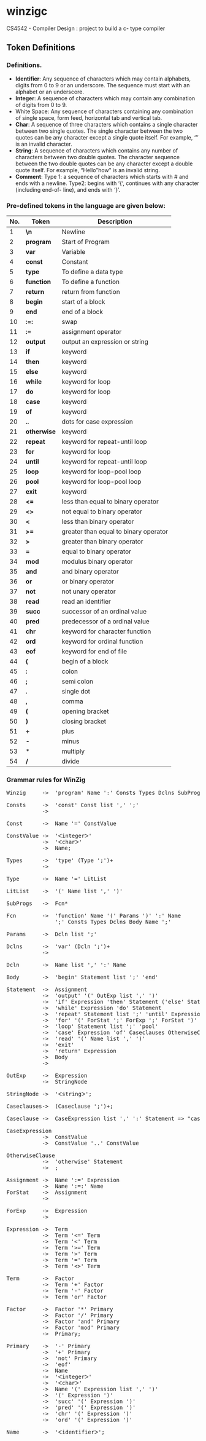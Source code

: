 # winzigc
CS4542 - Compiler Design : project to build a c- type compiler 

## Token Definitions

### Definitions.
* **Identifier**: Any sequence of characters which may contain alphabets, digits from
0 to 9 or an underscore. The sequence must start with an alphabet or an
underscore.
* **Integer**: A sequence of characters which may contain any combination of digits
from 0 to 9.
* White Space: Any sequence of characters containing any combination of single
space, form feed, horizontal tab and vertical tab.
* **Char**: A sequence of three characters which contains a single character between
two single quotes. The single character between the two quotes can be any
character except a single quote itself. For example, ‘’’ is an invalid character.
* **String**: A sequence of characters which contains any number of characters
between two double quotes. The character sequence between the two double
quotes can be any character except a double quote itself. For example,
“Hello”how” is an invalid string.
* **Comment**: Type 1: a sequence of characters which starts with # and ends with a
newline. Type2: begins with ‘{‘, continues with any character (including end-of-
line), and ends with ‘}’.

### Pre-defined tokens in the language are given below:

| No. | Token         | Description                         |
| --- |-------------- | ----------------------------------- |
|   1 |**\n**         | Newline  |
|   2 |**program**         | Start of Program  |
|   3 |**var**         | Variable  |
|   4 |**const**         | Constant  |
|   5 |**type**         | To define a data type  |
|   6 |**function**         | To define a function  |
|   7 |**return**         | return from function  |
|   8 |**begin**         | start of a block  |
|   9 |**end**         | end of a block  |
|  10 |**:=:**         | swap |
|  11 |**:=**         | assignment operator |
|  12 |**output**         | output an expression or string |
|  13 |**if**         | keyword |
|  14 |**then**         | keyword |
|  15 |**else**         | keyword |
|  16 |**while**         | keyword for loop |
|  17 |**do**         | keyword for loop |
|  18 |**case**         | keyword |
|  19 |**of**         | keyword |
|  20 |**..**         | dots for case expression |
|  21 |**otherwise**         | keyword |
|  22 |**repeat**         | keyword for repeat-until loop |
|  23 |**for**         | keyword for loop |
|  24 |**until**         | keyword for repeat-until loop |
|  25 |**loop**         | keyword for loop-pool loop |
|  26 |**pool**         | keyword for loop-pool loop |
|  27 |**exit**         | keyword |
|  28 |**<=**         | less than equal to binary operator |
|  29 |**<>**         | not equal to binary operator |
|  30 |**<**         | less than binary operator |
|  31 |**>=**         | greater than equal to binary operator |
|  32 |**>**         | greater than binary operator |
|  33 |**=**         | equal to binary operator |
|  34 |**mod**         | modulus binary operator |
|  35 |**and**         | and binary operator |
|  36 |**or**         | or binary operator |
|  37 |**not**         | not unary operator |
|  38 |**read**         | read an identifier |
|  39 |**succ**         | successor of an ordinal value |
|  40 |**pred**         | predecessor of a ordinal value |
|  41 |**chr**         | keyword for character function |
|  42 |**ord**         | keyword for ordinal function |
|  43 |**eof**         | keyword for end of file |
|  44 |**{**         | begin of a block |
|  45 |**:**         | colon |
|  46 |**;**         | semi colon |
|  47 |**.**         | single dot |
|  48 |**,**         | comma |
|  49 |**(**         | opening bracket |
|  50 |**)**         | closing bracket |
|  51 |**+**         | plus |
|  52 |**-**         | minus |
|  53 |*         | multiply |
|  54 |**/**         | divide |

### Grammar rules for WinZig

<pre>
Winzig     ->  'program' Name ':' Consts Types Dclns SubProgs Body Name '.'  => "program";

Consts     ->  'const' Const list ',' ';'                                    => "consts"
           ->                                                                => "consts";
 
Const      ->  Name '=' ConstValue                                           => "const"; 

ConstValue ->  '&#x1438;integer&#x1433;'  
           ->  '&#x1438;char&#x1433;'
           ->  Name;

Types      ->  'type' (Type ';')+                                            => "types"
           ->                                                                => "types";
           
Type       ->  Name '=' LitList                                              => "type";

LitList    ->  '(' Name list ',' ')'                                         => "lit";

SubProgs   ->  Fcn*                                                          => "subprogs";

Fcn        ->  'function' Name '(' Params ')' ':' Name                       
               ';' Consts Types Dclns Body Name ';'                          => "fcn";

Params     ->  Dcln list ';'                                                 => "params";

Dclns      ->  'var' (Dcln ';')+                                             => "dclns"
           ->                                                                => "dclns";

Dcln       ->  Name list ',' ':' Name                                        => "var";

Body       ->  'begin' Statement list ';' 'end'                              => "block";
 
Statement  ->  Assignment
           ->  'output' '(' OutExp list ',' ')'                              => "output"
           ->  'if' Expression 'then' Statement ('else' Statement)?          => "if"
           ->  'while' Expression 'do' Statement                             => "while"
           ->  'repeat' Statement list ';' 'until' Expression                => "repeat"
           ->  'for' '(' ForStat ';' ForExp ';' ForStat ')' Statement        => "for"
           ->  'loop' Statement list ';' 'pool'                              => "loop"
           ->  'case' Expression 'of' Caseclauses OtherwiseClause 'end'      => "case"
           ->  'read' '(' Name list ',' ')'                                  => "read"
           ->  'exit'                                                        => "exit"
           ->  'return' Expression                                           => "return"
           ->  Body
           ->                                                                => "&#x1438;null&#x1433;"; 
  
OutExp     ->  Expression                                                    => "integer"
           ->  StringNode                                                    => "string";
          
StringNode ->  '&#x1438;string&#x1433;'; 
  
Caseclauses->  (Caseclause ';')+;
 
Caseclause ->  CaseExpression list ',' ':' Statement => "case_clause";

CaseExpression 
           ->  ConstValue
           ->  ConstValue '..' ConstValue                                    => "..";
           
OtherwiseClause
           ->  'otherwise' Statement                                         => "otherwise"
           ->  ; 
           
Assignment ->  Name ':=' Expression                                          => "assign"
           ->  Name ':=:' Name                                               => "swap";                                          
ForStat    ->  Assignment
           ->                                                                => "&#x1438;null&#x1433;"; 
  
ForExp     ->  Expression
           ->                                                                => "true";

Expression ->  Term
           ->  Term '<=' Term                                                => "<="
           ->  Term '<' Term                                                 => "<"
           ->  Term '>=' Term                                                => ">="
           ->  Term '>' Term                                                 => ">"
           ->  Term '=' Term                                                 => "="
           ->  Term '<>' Term                                                => "<>";

Term       ->  Factor
           ->  Term '+' Factor                                               => "+"
           ->  Term '-' Factor                                               => "-"
           ->  Term 'or' Factor                                              => "or";
           
Factor     ->  Factor '*' Primary                                            => "*"
           ->  Factor '/' Primary                                            => "/"
           ->  Factor 'and' Primary                                          => "and"
           ->  Factor 'mod' Primary                                          => "mod"
           ->  Primary;  
  
Primary    ->  '-' Primary                                                   => "-"
           ->  '+' Primary                                                   
           ->  'not' Primary                                                 => "not"
           ->  'eof'
           ->  Name 
           ->  '&#x1438;integer&#x1433;' 
           ->  '&#x1438;char&#x1433;'
           ->  Name '(' Expression list ',' ')'                              => "call"      
           ->  '(' Expression ')'
           ->  'succ' '(' Expression ')'                                     => "succ"
           ->  'pred' '(' Expression ')'                                     => "pred"
           ->  'chr' '(' Expression ')'                                      => "chr"
           ->  'ord' '(' Expression ')'                                      => "ord";
  
Name       ->  '&#x1438;identifier&#x1433;'; 
 
</pre>
